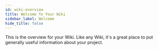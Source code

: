 ```yaml
---
id: wiki-overview 
title: Welcome To Your Wiki 
sidebar_label: Welcome
hide_title: false
---
```



This is the overview for your Wiki. Like any Wiki, it's a great place to put generally useful information about your project. 
